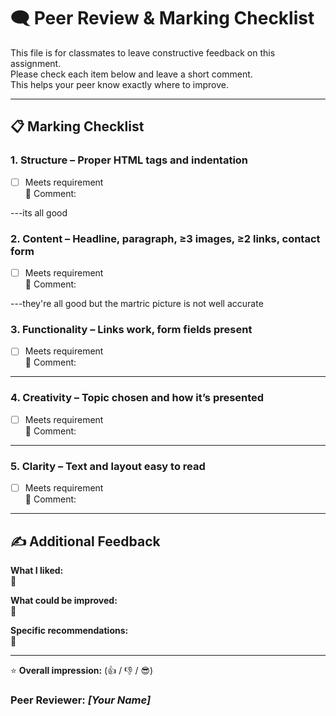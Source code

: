 # 🗨️ Peer Review & Marking Checklist

This file is for classmates to leave constructive feedback on this assignment.  
Please check each item below and leave a short comment.  
This helps your peer know exactly where to improve.

---

## 📋 Marking Checklist

### 1. Structure – Proper HTML tags and indentation  
- [ ] Meets requirement  
💬 Comment:

---its all good 

### 2. Content – Headline, paragraph, ≥3 images, ≥2 links, contact form  
- [ ] Meets requirement  
💬 Comment:

---they're all good but the martric picture is not well accurate 

### 3. Functionality – Links work, form fields present  
- [ ] Meets requirement  
💬 Comment:

---

### 4. Creativity – Topic chosen and how it’s presented  
- [ ] Meets requirement  
💬 Comment:

---

### 5. Clarity – Text and layout easy to read  
- [ ] Meets requirement  
💬 Comment:

---

## ✍️ Additional Feedback

**What I liked:**  
💬

**What could be improved:**  
💬

**Specific recommendations:**  
💬

---

⭐ **Overall impression:** (👍 / 👎 / 😎)  

### Peer Reviewer: *[Your Name]*

